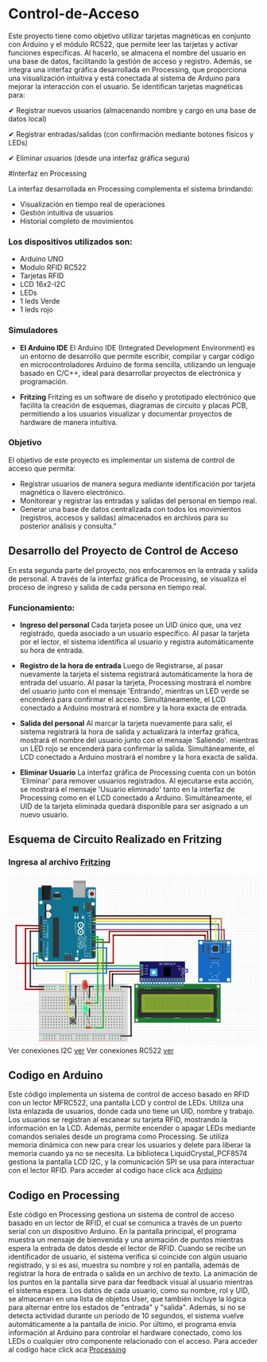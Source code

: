 # Control-de-Acceso

Este proyecto tiene como objetivo utilizar tarjetas magnéticas en conjunto con Arduino y el módulo RC522, que permite leer las tarjetas y activar funciones específicas. Al hacerlo, se almacena el nombre del usuario en una base de datos, facilitando la gestión de acceso y registro. Además, se integra una interfaz gráfica desarrollada en Processing, que proporciona una visualización intuitiva y está conectada al sistema de Arduino para mejorar la interacción con el usuario. Se identifican tarjetas magnéticas para:

✔ Registrar nuevos usuarios (almacenando nombre y cargo en una base de datos local)

✔ Registrar entradas/salidas (con confirmación mediante botones físicos y LEDs)

✔ Eliminar usuarios (desde una interfaz gráfica segura)

#Interfaz en Processing

La interfaz desarrollada en Processing complementa el sistema brindando:

- Visualización en tiempo real de operaciones
- Gestión intuitiva de usuarios
- Historial completo de movimientos

### Los dispositivos utilizados son:

- Arduino UNO
- Modulo RFID RC522
- Tarjetas RFID
- LCD 16x2-I2C
- LEDs
- 1 leds Verde
- 1 leds rojo

### Simuladores
- **El Arduino IDE**
El Arduino IDE (Integrated Development Environment) es un entorno de desarrollo que permite escribir, compilar y cargar código en microcontroladores Arduino de forma sencilla, utilizando un lenguaje basado en C/C++, ideal para desarrollar proyectos de electrónica y programación.

- **Fritzing**
Fritzing es un software de diseño y prototipado electrónico que facilita la creación de esquemas, diagramas de circuito y placas PCB, permitiendo a los usuarios visualizar y documentar proyectos de hardware de manera intuitiva.


### Objetivo
El objetivo de este proyecto es implementar un sistema de control de acceso que permita:

- Registrar usuarios de manera segura mediante identificación por tarjeta magnética o llavero electrónico.
- Monitorear y registrar las entradas y salidas del personal en tiempo real.
- Generar una base de datos centralizada con todos los movimientos (registros, accesos y salidas) almacenados en archivos para su posterior análisis y consulta."


## Desarrollo del Proyecto de Control de Acceso
En esta segunda parte del proyecto, nos enfocaremos en la entrada y salida de personal. A través de la interfaz gráfica de Processing, se visualiza el proceso de ingreso y salida de cada persona en tiempo real.

### Funcionamiento:
- **Ingreso del personal**
Cada tarjeta posee un UID único que, una vez registrado, queda asociado a un usuario específico. Al pasar la tarjeta por el lector, el sistema identifica al usuario y registra automáticamente su hora de entrada.

- **Registro de la hora de entrada**
Luego de Registrarse, al pasar nuevamente la tarjeta el sistema registrará automáticamente la hora de entrada del usuario. Al pasar la tarjeta, Processing mostrará el nombre del usuario junto con el mensaje 'Entrando', mientras un LED verde se encenderá para confirmar el acceso. Simultáneamente, el LCD conectado a Arduino mostrará el nombre y la hora exacta de entrada.

- **Salida del personal**
Al marcar la tarjeta nuevamente para salir, el sistema registrará la hora de salida y actualizará la interfaz gráfica, mostrará el nombre del usuario junto con el mensaje 'Saliendo'. mientras un LED rojo se encenderá para confirmar la salida. Simultáneamente, el LCD conectado a Arduino mostrará el nombre y la hora exacta de salida.

- **Eliminar Usuario**
La interfaz gráfica de Processing cuenta con un botón 'Eliminar' para remover usuarios registrados. Al ejecutarse esta acción, se mostrará el mensaje 'Usuario eliminado' tanto en la interfaz de Processing como en el LCD conectado a Arduino. Simultáneamente, el UID de la tarjeta eliminada quedará disponible para ser asignado a un nuevo usuario.


## Esquema de Circuito Realizado en Fritzing
### Ingresa al archivo [Fritzing](https://github.com/hugoalcidesriveros/Control-de-Acceso/blob/main/esquema-aduino.fzz)
![](https://github.com/hugoalcidesriveros/Control-de-Acceso/blob/main/Circuito%20Arduino.jpg)
Ver conexiones I2C [ver](https://github.com/hugoalcidesriveros/Control-de-Acceso/blob/main/imagenes/Conexiones%20lcd%20i2c.jpg)
Ver conexiones RC522 [ver](https://github.com/hugoalcidesriveros/Control-de-Acceso/blob/main/imagenes/Conexiones%20rc522.jpg)

## Codigo en Arduino
Este código implementa un sistema de control de acceso basado en RFID con un lector MFRC522, una pantalla LCD y control de LEDs. Utiliza una lista enlazada de usuarios, donde cada uno tiene un UID, nombre y trabajo. Los usuarios se registran al escanear su tarjeta RFID, mostrando la información en la LCD. Además, permite encender o apagar LEDs mediante comandos seriales desde un programa como Processing. Se utiliza memoria dinámica con new para crear los usuarios y delete para liberar la memoria cuando ya no se necesita. La biblioteca LiquidCrystal_PCF8574 gestiona la pantalla LCD I2C, y la comunicación SPI se usa para interactuar con el lector RFID.
Para acceder al codigo hace click aca [Arduino](https://github.com/hugoalcidesriveros/Control-de-Acceso/blob/main/lista_arduino/lista_arduino.ino)

## Codigo en Processing
Este código en Processing gestiona un sistema de control de acceso basado en un lector de RFID, el cual se comunica a través de un puerto serial con un dispositivo Arduino. En la pantalla principal, el programa muestra un mensaje de bienvenida y una animación de puntos mientras espera la entrada de datos desde el lector de RFID. Cuando se recibe un identificador de usuario, el sistema verifica si coincide con algún usuario registrado, y si es así, muestra su nombre y rol en pantalla, además de registrar la hora de entrada o salida en un archivo de texto. La animación de los puntos en la pantalla sirve para dar feedback visual al usuario mientras el sistema espera. Los datos de cada usuario, como su nombre, rol y UID, se almacenan en una lista de objetos User, que también incluye la lógica para alternar entre los estados de "entrada" y "salida". Además, si no se detecta actividad durante un período de 10 segundos, el sistema vuelve automáticamente a la pantalla de inicio. Por último, el programa envía información al Arduino para controlar el hardware conectado, como los LEDs o cualquier otro componente relacionado con el acceso.
Para acceder al codigo hace click aca [Processing](https://github.com/hugoalcidesriveros/Control-de-Acceso/blob/main/Pro-Acceso-de-Control/Pro-Acceso-de-Control.pde)
